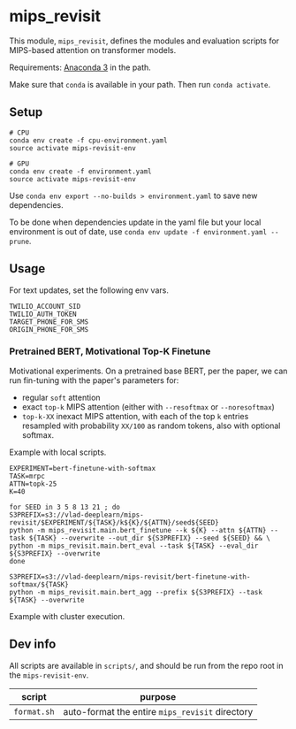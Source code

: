 # mips_revisit

This module, `mips_revisit`, defines the modules and evaluation scripts for MIPS-based
attention on transformer models.

Requirements: [Anaconda 3](https://www.anaconda.com/distribution/) in the path.

Make sure that `conda` is available in your path. Then run `conda activate`.

## Setup

```
# CPU
conda env create -f cpu-environment.yaml
source activate mips-revisit-env

# GPU
conda env create -f environment.yaml
source activate mips-revisit-env
```

Use `conda env export --no-builds > environment.yaml` to save new dependencies.

To be done when dependencies update in the yaml file but your local environment is out of date, use `conda env update -f environment.yaml --prune`.

## Usage

For text updates, set the following env vars.

```
TWILIO_ACCOUNT_SID
TWILIO_AUTH_TOKEN
TARGET_PHONE_FOR_SMS
ORIGIN_PHONE_FOR_SMS
```

### Pretrained BERT, Motivational Top-K Finetune

Motivational experiments. On a pretrained base BERT, per the paper, we can run fin-tuning with the paper's parameters for:

* regular `soft` attention
* exact `top-k` MIPS attention (either with `--resoftmax` or `--noresoftmax`)
* `top-k-XX` inexact MIPS attention, with each of the top `k` entries resampled with probability `XX/100` as random tokens, also with optional softmax.

Example with local scripts.

```
EXPERIMENT=bert-finetune-with-softmax
TASK=mrpc
ATTN=topk-25
K=40

for SEED in 3 5 8 13 21 ; do
S3PREFIX=s3://vlad-deeplearn/mips-revisit/$EXPERIMENT/${TASK}/k${K}/${ATTN}/seed${SEED}
python -m mips_revisit.main.bert_finetune --k ${K} --attn ${ATTN} --task ${TASK} --overwrite --out_dir ${S3PREFIX} --seed ${SEED} && \
python -m mips_revisit.main.bert_eval --task ${TASK} --eval_dir ${S3PREFIX} --overwrite
done

S3PREFIX=s3://vlad-deeplearn/mips-revisit/bert-finetune-with-softmax/${TASK}
python -m mips_revisit.main.bert_agg --prefix ${S3PREFIX} --task ${TASK} --overwrite
```

Example with cluster execution.

## Dev info

All scripts are available in `scripts/`, and should be run from the repo root in the `mips-revisit-env`.

| script | purpose |
| ------ | ------- |
| `format.sh` | auto-format the entire `mips_revisit` directory |

